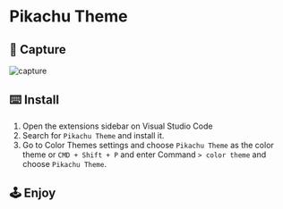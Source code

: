 # Pikachu Theme

## 📸 Capture

![capture](https://raw.githubusercontent.com/KristhDev/pikachu-theme-vscode/main/screenshot.png)

## ⌨️ Install

1. Open the extensions sidebar on Visual Studio Code
2. Search for `Pikachu Theme` and install it.
3. Go to Color Themes settings and choose `Pikachu Theme` as the color theme or `CMD + Shift + P` and enter Command `> color theme` and choose `Pikachu Theme`.

## 🕹 Enjoy